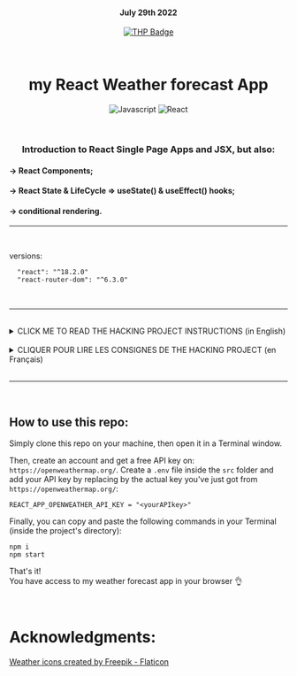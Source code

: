 <div align="center">

#### July 29th 2022

[![THP Badge](https://github.com/0xKubitus/Usefull-Stuff-for-README/blob/main/assets/mkdwn-badges/the-hacking-project.svg)](https://www.thehackingproject.org/)

</br>

# my React Weather forecast App

![Javascript](https://img.shields.io/badge/JavaScript-F7DF1E?style=for-the-badge&logo=javascript&logoColor=black)
![React](https://img.shields.io/badge/react-%2320232a.svg?style=for-the-badge&logo=react&logoColor=%2361DAFB)

</br>

### Introduction to React Single Page Apps and JSX, but also:

</div>

#### -> React Components;

#### -> React State & LifeCycle => useState() & useEffect() hooks;

#### -> conditional rendering.

<hr>
</br>









versions:

      "react": "^18.2.0"
      "react-router-dom": "^6.3.0"

</br>

<hr>
</br>

<details>
<summary>
CLICK ME TO READ THE HACKING PROJECT INSTRUCTIONS (in English)
</summary>
<br>

# 1. INTRODUCTION

Very well known in the world of development when you start using a language, and in particular React, you will have to make an application today to display the weather.

This will be the time to discover how component logic in React is more pleasant to handle!

The API documentation to use for the project is <a href="https://openweathermap.org/">here</a>.

</br>

</br>

# 2. THE PROJECT

By default, you will have to <a href="https://developer.mozilla.org/fr/docs/Web/API/Geolocation_API">get the position</a> of the user in order to display for the next 5 days the weather of where it is located.

As long as the user has not indicated whether or not he accepts geolocation, and as long as the API response has not been received, you will display a small loading, thanks to the NPM module <a href=" https://www.npmjs.com/package/react-loading">react-loading</a>.

If the user refuses to be geolocated, then you will have to display a message telling the user that the application cannot display their weather.

Depending on the return from the API, you will have to display an icon (sun, cloud, rain...). You can find <a href="https://openweathermap.org/weather-conditions#Weather-Condition-Codes-2">here</a> documentation about Weather Conditions.

The weather must contain cards that display at least: the minimum temperature, the maximum temperature, an icon, and the day of the week.

Don't forget to cut out the components of your application well to avoid repeating code unnecessarily.

</details>

</br>

<details>
<summary>
CLIQUER POUR LIRE LES CONSIGNES DE THE HACKING PROJECT (en  Français)
</summary>
<br>

# 1. INTRODUCTION

Très connue du monde du développement lorsque l'on commence à utiliser un langage, et notamment React, tu vas devoir faire aujourd'hui une application permettant d'afficher la météo.

Ce sera le moment de découvrir à quel point la logique par composant dans React est plus agréable à manipuler !

La documentation de l'API à utiliser pour le projet est <a href="https://openweathermap.org/">ici</a>.

</br>

</br>

# 2. LE PROJET

Par défaut, tu devras <a href="https://developer.mozilla.org/fr/docs/Web/API/Geolocation_API">récupérer la position</a> de l'utilisateur afin d'afficher pour les 5 prochains jours la météo de là où il se situe.

Tant que l'utilisateur n'a pas renseigné s'il accepte ou non la géolocalisation, et tant que la réponse de l'API n'a pas été reçue, tu afficheras un petit loading, grâce au module NPM <a href="https://www.npmjs.com/package/react-loading">react-loading</a>.

Si l'utilisateur refuse d'être géolocalisé, alors tu devras afficher un message indiquant à l'utilisateur que l'application ne peut pas afficher sa météo.

En fonction du retour de l'API, tu devras afficher une icône (soleil, nuage, pluie...). Tu peux trouver <a href="https://openweathermap.org/weather-conditions#Weather-Condition-Codes-2"> ici</a> la documentation à propos des Weather Conditions.

La météo devra contenir des cards qui affichent au minimum : la température minimale, la température maximale, une icône, et le jour de la semaine.

N'oublie pas de bien découper les composants de ton application afin d'éviter de répéter du code inutilement.

</details>

</br>
<hr>
</br>

## How to use this repo:

Simply clone this repo on your machine, then open it in a Terminal window.

Then, create an account and get a free API key on: `https://openweathermap.org/`.
Create a `.env` file inside the `src` folder and add your API key by replacing <yourAPIkey> by the actual key you've just got from `https://openweathermap.org/`:

```
REACT_APP_OPENWEATHER_API_KEY = "<yourAPIkey>"
```

Finally, you can copy and paste the following commands in your Terminal (inside the project's directory):

```
npm i
npm start
```

That's it!  
You have access to my weather forecast app in your browser :ok_hand:

</br>
      
# Acknowledgments:

<a href="[https://www.flaticon.com/free-icons/weather](https://www.flaticon.com/authors/freepik)" title="weather icons">Weather icons created by Freepik - Flaticon</a>
